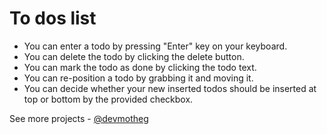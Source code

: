 # To dos list

- You can enter a todo by pressing "Enter" key on your keyboard.
- You can delete the todo by clicking the delete button.
- You can mark the todo as done by clicking the todo text.
- You can re-position a todo by grabbing it and moving it.
- You can decide whether your new inserted todos should be inserted at top or bottom by the provided checkbox.

See more projects - [@devmotheg](https://github.com/devmotheg?tab=repositories)
